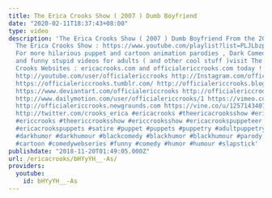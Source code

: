 ```yaml
---
title: The Erica Crooks Show ( 2007 ) Dumb Boyfriend
date: "2020-02-11T18:37:43+08:00"
type: video
description: 'The Erica Crooks Show ( 2007 ) Dumb Boyfriend From the 2007 Season of
  The Erica Crooks Show : https://www.youtube.com/playlist?list=PLJLbzpbdP5rmaDDy9dEbI4ZPRaNchr-sC
  For more hilarious puppet and cartoon animation parodies , Dark Comedy humor , satires
  and funny stupid videos for adults ( and other cool stuff )visit The Official Erica
  Crooks Websites : ericacrooks.com and officialericcrooks.com today ! http://facebook.com/officialericcrooks
  http://youtube.com/user/officialericcrooks http://Instagram.com/officialericcrooks/
  https://officialericcrooks.tumblr.com/ http://officialericcrooks.blogspot.com/ https://officialericcrooks.wordpress.com
  https://www.deviantart.com/officialericcrooks http://officialericcrooks.newgrounds.com/follow
  http://www.dailymotion.com/user/officialericcrooks/1 https://vimeo.com/officialericcrooks
  http://officialericcrooks.newgrounds.com https://vine.co/u/1257143407999610880 https://www.pinterest.com/officialec1/
  http://twitter.com/crooks_erica #ericacrooks #theericacrooksshow #ericacrooksshow
  #ericcrooks #theericcrooksshow #ericcrooksshow #ericacrookspuppeteer #ericacrookspuppet
  #ericacrookspuppets #satire #puppet #puppets #puppetry #adultpuppetry #darkcomedy
  #darkhumor #darkhumour #blackcomedy #blackhumor #blackhumour #parody #parodies #cartoons
  #cartoon #comedywebseries #funny #comedy #humor #humour #slapstick'
publishdate: "2018-11-20T01:49:05.000Z"
url: /ericacrooks/bHYyYH__-As/
providers:
  youtube:
    id: bHYyYH__-As
---
```

